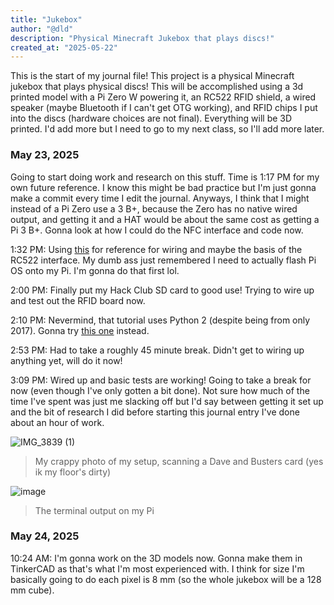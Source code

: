 ```yaml
---
title: "Jukebox"
author: "@dld"
description: "Physical Minecraft Jukebox that plays discs!"
created_at: "2025-05-22"
---
```


This is the start of my journal file! This project is a physical Minecraft jukebox that plays physical discs! This will be accomplished using a 3d printed model with a Pi Zero W powering it, an RC522 RFID shield, a wired speaker (maybe Bluetooth if I can't get OTG working), and RFID chips I put into the discs (hardware choices are not final). Everything will be 3D printed. I'd add more but I need to go to my next class, so I'll add more later.

### May 23, 2025
Going to start doing work and research on this stuff. Time is 1:17 PM for my own future reference. I know this might be bad practice but I'm just gonna make a commit every time I edit the journal. Anyways, I think that I might instead of a Pi Zero use a 3 B+, because the Zero has no native wired output, and getting it and a HAT would be about the same cost as getting a Pi 3 B+. Gonna look at how I could do the NFC interface and code now.

1:32 PM: Using [this](https://www.instructables.com/RFID-RC522-Raspberry-Pi/) for reference for wiring and maybe the basis of the RC522 interface. My dumb ass just remembered I need to actually flash Pi OS onto my Pi. I'm gonna do that first lol.

2:00 PM: Finally put my Hack Club SD card to good use! Trying to wire up and test out the RFID board now.

2:10 PM: Nevermind, that tutorial uses Python 2 (despite being from only 2017). Gonna try [this one](https://pimylifeup.com/raspberry-pi-rfid-rc522/) instead.

2:53 PM: Had to take a roughly 45 minute break. Didn't get to wiring up anything yet, will do it now!

3:09 PM: Wired up and basic tests are working! Going to take a break for now (even though I've only gotten a bit done). Not sure how much of the time I've spent was just me slacking off but I'd say between getting it set up and the bit of research I did before starting this journal entry I've done about an hour of work.

![IMG_3839 (1)](https://github.com/user-attachments/assets/7a3792c3-5d5c-441e-b36f-8dab55adc964)
> My crappy photo of my setup, scanning a Dave and Busters card (yes ik my floor's dirty)

![image](https://github.com/user-attachments/assets/8bc12483-85d8-4514-a342-84923e08bdf2)
> The terminal output on my Pi

### May 24, 2025
10:24 AM: I'm gonna work on the 3D models now. Gonna make them in TinkerCAD as that's what I'm most experienced with. I think for size I'm basically going to do each pixel is 8 mm (so the whole jukebox will be a 128 mm cube).
